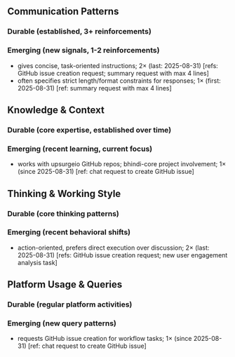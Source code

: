## Communication Patterns
### Durable (established, 3+ reinforcements)

### Emerging (new signals, 1-2 reinforcements)
- gives concise, task-oriented instructions; 2× (last: 2025-08-31) [refs: GitHub issue creation request; summary request with max 4 lines]
- often specifies strict length/format constraints for responses; 1× (first: 2025-08-31) [ref: summary request with max 4 lines]

## Knowledge & Context
### Durable (core expertise, established over time)

### Emerging (recent learning, current focus)
- works with upsurgeio GitHub repos; bhindi-core project involvement; 1× (since 2025-08-31) [ref: chat request to create GitHub issue]

## Thinking & Working Style
### Durable (core thinking patterns)

### Emerging (recent behavioral shifts)
- action-oriented, prefers direct execution over discussion; 2× (last: 2025-08-31) [refs: GitHub issue creation request; new user engagement analysis task]

## Platform Usage & Queries
### Durable (regular platform activities)

### Emerging (new query patterns)
- requests GitHub issue creation for workflow tasks; 1× (since 2025-08-31) [ref: chat request to create GitHub issue]